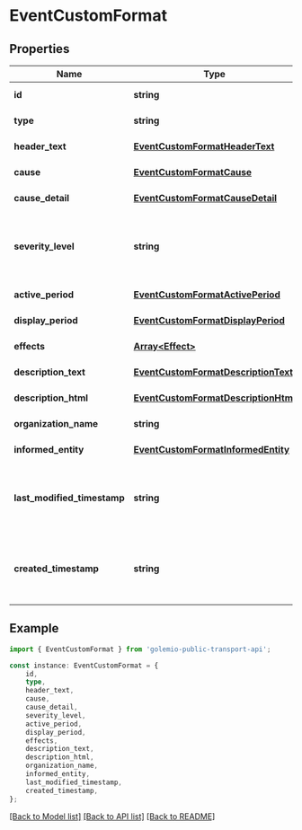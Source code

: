 # EventCustomFormat


## Properties

Name | Type | Description | Notes
------------ | ------------- | ------------- | -------------
**id** | **string** |  | [default to undefined]
**type** | **string** |  | [default to undefined]
**header_text** | [**EventCustomFormatHeaderText**](EventCustomFormatHeaderText.md) |  | [default to undefined]
**cause** | [**EventCustomFormatCause**](EventCustomFormatCause.md) |  | [default to undefined]
**cause_detail** | [**EventCustomFormatCauseDetail**](EventCustomFormatCauseDetail.md) |  | [default to undefined]
**severity_level** | **string** | INFO - priority 3 \\ WARNING - priority 2 \\ SEVERE - priority 1  | [default to undefined]
**active_period** | [**EventCustomFormatActivePeriod**](EventCustomFormatActivePeriod.md) |  | [default to undefined]
**display_period** | [**EventCustomFormatDisplayPeriod**](EventCustomFormatDisplayPeriod.md) |  | [default to undefined]
**effects** | [**Array&lt;Effect&gt;**](Effect.md) |  | [default to undefined]
**description_text** | [**EventCustomFormatDescriptionText**](EventCustomFormatDescriptionText.md) |  | [default to undefined]
**description_html** | [**EventCustomFormatDescriptionHtml**](EventCustomFormatDescriptionHtml.md) |  | [default to undefined]
**organization_name** | **string** |  | [default to undefined]
**informed_entity** | [**EventCustomFormatInformedEntity**](EventCustomFormatInformedEntity.md) |  | [default to undefined]
**last_modified_timestamp** | **string** | Timestamp from when the event was last modified in VYMI | [default to undefined]
**created_timestamp** | **string** | Timestamp from when the event was created in VYMI | [default to undefined]

## Example

```typescript
import { EventCustomFormat } from 'golemio-public-transport-api';

const instance: EventCustomFormat = {
    id,
    type,
    header_text,
    cause,
    cause_detail,
    severity_level,
    active_period,
    display_period,
    effects,
    description_text,
    description_html,
    organization_name,
    informed_entity,
    last_modified_timestamp,
    created_timestamp,
};
```

[[Back to Model list]](../README.md#documentation-for-models) [[Back to API list]](../README.md#documentation-for-api-endpoints) [[Back to README]](../README.md)
